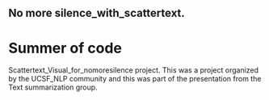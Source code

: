 ## No more silence_with_scattertext.

# Summer of code

Scattertext_Visual_for_nomoresilence project. This was a project organized by the UCSF_NLP community and this was part of the presentation from the Text summarization group. 
